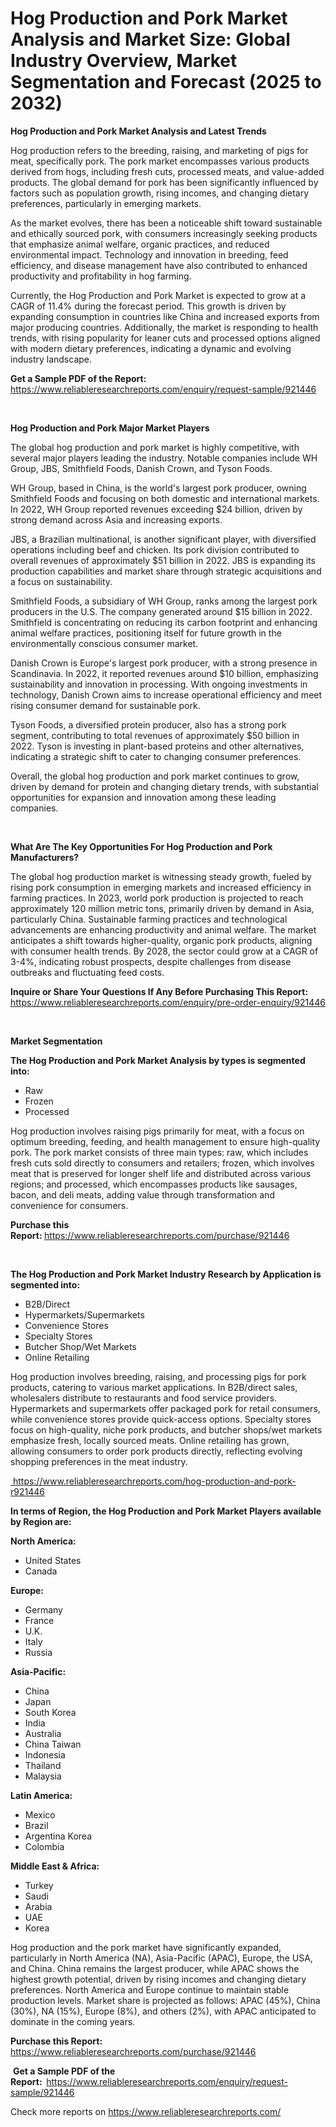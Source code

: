 <p><h1>Hog Production and Pork Market Analysis and Market Size: Global Industry Overview, Market Segmentation and Forecast (2025 to 2032)</h1></p><p><strong>Hog Production and Pork Market Analysis and Latest Trends</strong></p>
<p><p>Hog production refers to the breeding, raising, and marketing of pigs for meat, specifically pork. The pork market encompasses various products derived from hogs, including fresh cuts, processed meats, and value-added products. The global demand for pork has been significantly influenced by factors such as population growth, rising incomes, and changing dietary preferences, particularly in emerging markets.</p><p>As the market evolves, there has been a noticeable shift toward sustainable and ethically sourced pork, with consumers increasingly seeking products that emphasize animal welfare, organic practices, and reduced environmental impact. Technology and innovation in breeding, feed efficiency, and disease management have also contributed to enhanced productivity and profitability in hog farming.</p><p>Currently, the Hog Production and Pork Market is expected to grow at a CAGR of 11.4% during the forecast period. This growth is driven by expanding consumption in countries like China and increased exports from major producing countries. Additionally, the market is responding to health trends, with rising popularity for leaner cuts and processed options aligned with modern dietary preferences, indicating a dynamic and evolving industry landscape.</p></p>
<p><strong>Get a Sample PDF of the Report:&nbsp;</strong> <a href="https://www.reliableresearchreports.com/enquiry/request-sample/921446?utm_campaign=2119&utm_medium=2&utm_source=Github&utm_content=ia&utm_term=15022025&utm_id=hog-production-and-pork">https://www.reliableresearchreports.com/enquiry/request-sample/921446</a></p>
<p>&nbsp;</p>
<p><strong>Hog Production and Pork Major Market Players</strong></p>
<p><p>The global hog production and pork market is highly competitive, with several major players leading the industry. Notable companies include WH Group, JBS, Smithfield Foods, Danish Crown, and Tyson Foods. </p><p>WH Group, based in China, is the world's largest pork producer, owning Smithfield Foods and focusing on both domestic and international markets. In 2022, WH Group reported revenues exceeding $24 billion, driven by strong demand across Asia and increasing exports.</p><p>JBS, a Brazilian multinational, is another significant player, with diversified operations including beef and chicken. Its pork division contributed to overall revenues of approximately $51 billion in 2022. JBS is expanding its production capabilities and market share through strategic acquisitions and a focus on sustainability.</p><p>Smithfield Foods, a subsidiary of WH Group, ranks among the largest pork producers in the U.S. The company generated around $15 billion in 2022. Smithfield is concentrating on reducing its carbon footprint and enhancing animal welfare practices, positioning itself for future growth in the environmentally conscious consumer market.</p><p>Danish Crown is Europe's largest pork producer, with a strong presence in Scandinavia. In 2022, it reported revenues around $10 billion, emphasizing sustainability and innovation in processing. With ongoing investments in technology, Danish Crown aims to increase operational efficiency and meet rising consumer demand for sustainable pork.</p><p>Tyson Foods, a diversified protein producer, also has a strong pork segment, contributing to total revenues of approximately $50 billion in 2022. Tyson is investing in plant-based proteins and other alternatives, indicating a strategic shift to cater to changing consumer preferences.</p><p>Overall, the global hog production and pork market continues to grow, driven by demand for protein and changing dietary trends, with substantial opportunities for expansion and innovation among these leading companies.</p></p>
<p>&nbsp;</p>
<p><strong>What Are The Key Opportunities For Hog Production and Pork Manufacturers?</strong></p>
<p><p>The global hog production market is witnessing steady growth, fueled by rising pork consumption in emerging markets and increased efficiency in farming practices. In 2023, world pork production is projected to reach approximately 120 million metric tons, primarily driven by demand in Asia, particularly China. Sustainable farming practices and technological advancements are enhancing productivity and animal welfare. The market anticipates a shift towards higher-quality, organic pork products, aligning with consumer health trends. By 2028, the sector could grow at a CAGR of 3-4%, indicating robust prospects, despite challenges from disease outbreaks and fluctuating feed costs.</p></p>
<p><strong>Inquire or Share Your Questions If Any Before Purchasing This Report:</strong> <a href="https://www.reliableresearchreports.com/enquiry/pre-order-enquiry/921446?utm_campaign=2119&utm_medium=2&utm_source=Github&utm_content=ia&utm_term=15022025&utm_id=hog-production-and-pork">https://www.reliableresearchreports.com/enquiry/pre-order-enquiry/921446</a></p>
<p>&nbsp;</p>
<p><strong>Market Segmentation</strong></p>
<p><strong>The Hog Production and Pork Market Analysis by types is segmented into:</strong></p>
<p><ul><li>Raw</li><li>Frozen</li><li>Processed</li></ul></p>
<p><p>Hog production involves raising pigs primarily for meat, with a focus on optimum breeding, feeding, and health management to ensure high-quality pork. The pork market consists of three main types: raw, which includes fresh cuts sold directly to consumers and retailers; frozen, which involves meat that is preserved for longer shelf life and distributed across various regions; and processed, which encompasses products like sausages, bacon, and deli meats, adding value through transformation and convenience for consumers.</p></p>
<p><strong>Purchase this Report:&nbsp;</strong><a href="https://www.reliableresearchreports.com/purchase/921446?utm_campaign=2119&utm_medium=2&utm_source=Github&utm_content=ia&utm_term=15022025&utm_id=hog-production-and-pork">https://www.reliableresearchreports.com/purchase/921446</a></p>
<p>&nbsp;</p>
<p><strong>The Hog Production and Pork Market Industry Research by Application is segmented into:</strong></p>
<p><ul><li>B2B/Direct</li><li>Hypermarkets/Supermarkets</li><li>Convenience Stores</li><li>Specialty Stores</li><li>Butcher Shop/Wet Markets</li><li>Online Retailing</li></ul></p>
<p><p>Hog production involves breeding, raising, and processing pigs for pork products, catering to various market applications. In B2B/direct sales, wholesalers distribute to restaurants and food service providers. Hypermarkets and supermarkets offer packaged pork for retail consumers, while convenience stores provide quick-access options. Specialty stores focus on high-quality, niche pork products, and butcher shops/wet markets emphasize fresh, locally sourced meats. Online retailing has grown, allowing consumers to order pork products directly, reflecting evolving shopping preferences in the meat industry.</p></p>
<p><a href="https://www.reliableresearchreports.com/hog-production-and-pork-r921446?utm_campaign=2119&utm_medium=2&utm_source=Github&utm_content=ia&utm_term=15022025&utm_id=hog-production-and-pork">&nbsp;https://www.reliableresearchreports.com/hog-production-and-pork-r921446</a></p>
<p><strong>In terms of Region, the Hog Production and Pork Market Players available by Region are:</strong></p>
<p>
    <p> <strong> North America: </strong>
        <ul>
            <li>United States</li>
            <li>Canada</li>
        </ul>
        </p> 
    <p> <strong> Europe: </strong>
        <ul>
            <li>Germany</li>
            <li>France</li>
            <li>U.K.</li>
            <li>Italy</li>
            <li>Russia</li>
        </ul>
        </p> 
    <p> <strong> Asia-Pacific: </strong>
        <ul>
            <li>China</li>
            <li>Japan</li>
            <li>South Korea</li>
            <li>India</li>
            <li>Australia</li>
            <li>China Taiwan</li>
            <li>Indonesia</li>
            <li>Thailand</li>
            <li>Malaysia</li>
        </ul>
        </p> 
    <p> <strong> Latin America: </strong>
        <ul>
            <li>Mexico</li>
            <li>Brazil</li>
            <li>Argentina Korea</li>
            <li>Colombia</li>
        </ul>
        </p> 
    <p> <strong> Middle East & Africa: </strong>
        <ul>
            <li>Turkey</li>
            <li>Saudi</li>
            <li>Arabia</li>
            <li>UAE</li>
            <li>Korea</li>
        </ul>
    </p>
    </p>
<p><p>Hog production and the pork market have significantly expanded, particularly in North America (NA), Asia-Pacific (APAC), Europe, the USA, and China. China remains the largest producer, while APAC shows the highest growth potential, driven by rising incomes and changing dietary preferences. North America and Europe continue to maintain stable production levels. Market share is projected as follows: APAC (45%), China (30%), NA (15%), Europe (8%), and others (2%), with APAC anticipated to dominate in the coming years.</p></p>
<p><strong>Purchase this Report: </strong><a href="https://www.reliableresearchreports.com/purchase/921446?utm_campaign=2119&utm_medium=2&utm_source=Github&utm_content=ia&utm_term=15022025&utm_id=hog-production-and-pork">https://www.reliableresearchreports.com/purchase/921446</a></p>
<p>&nbsp;<strong>Get a Sample PDF of the Report:&nbsp;&nbsp;</strong><a href="https://www.reliableresearchreports.com/enquiry/request-sample/921446?utm_campaign=2119&utm_medium=2&utm_source=Github&utm_content=ia&utm_term=15022025&utm_id=hog-production-and-pork">https://www.reliableresearchreports.com/enquiry/request-sample/921446</a></p>
<p><strong></strong></p>
<p>Check more reports on <a href="https://www.reliableresearchreports.com/?utm_campaign=2119&utm_medium=2&utm_source=Github&utm_content=ia&utm_term=15022025&utm_id=hog-production-and-pork">https://www.reliableresearchreports.com/</a></p>